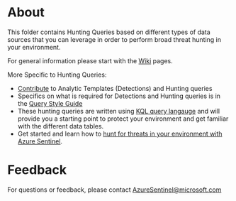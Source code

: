 # About

This folder contains Hunting Queries based on different types of data sources that you can leverage in order to perform broad threat hunting in your environment.

For general information please start with the [Wiki](https://github.com/Azure/Azure-Sentinel/wiki) pages.

More Specific to Hunting Queries:
* [Contribute](https://github.com/Azure/Azure-Sentinel/wiki/Contribute-to-Sentinel-GitHub-Community-of-Queries) to Analytic Templates (Detections) and Hunting queries
* Specifics on what is required for Detections and Hunting queries is in the [Query Style Guide](https://github.com/Azure/Azure-Sentinel/wiki/Query-Style-Guide )
* These hunting queries are written using [KQL query langauge](https://docs.microsoft.com/azure/kusto/query/index) and will provide you a starting point to protect your environment and get familiar with the different data tables.
* Get started and learn how to [hunt for threats in your environment with Azure Sentinel](https://docs.microsoft.com/azure/sentinel/hunting).

# Feedback
For questions or feedback, please contact AzureSentinel@microsoft.com
